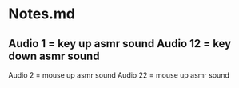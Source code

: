 # Notes.md
Audio 1 = key up asmr sound
Audio 12 = key down asmr sound
-------------------------------------
Audio 2 = mouse up asmr sound
Audio 22 = mouse up asmr sound

